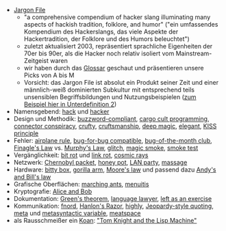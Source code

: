 - [Jargon File](http://www.catb.org/~esr/jargon/html/index.html)
    - "a comprehensive compendium of hacker slang illuminating many aspects of hackish tradition, folklore, and humor" ("ein umfassendes Kompendium des Hackerslangs, das viele Aspekte der Hackertradition, der Folklore und des Humors beleuchtet")
    - zuletzt aktualisiert 2003, repräsentiert sprachliche Eigenheiten der 70er bis 90er, als die Hacker noch relativ isoliert vom Mainstream-Zeitgeist waren
    - wir haben durch das [Glossar](http://www.catb.org/~esr/jargon/html/go01.html) geschaut und präsentieren unsere Picks von A bis M
    - Vorsicht: das Jargon File ist absolut ein Produkt seiner Zeit und einer männlich-weiß dominierten Subkultur mit entsprechend teils unsensiblen Begriffsbildungen und Nutzungsbeispielen ([zum Beispiel hier in Unterdefinition 2](http://www.catb.org/~esr/jargon/html/B/beta.html))
- Namensgebend: [hack](http://www.catb.org/~esr/jargon/html/H/hack.html) und [hacker](http://www.catb.org/~esr/jargon/html/H/hacker.html)
- Design und Methodik: [buzzword-compliant](http://www.catb.org/~esr/jargon/html/B/buzzword-compliant.html), [cargo cult programming](http://www.catb.org/~esr/jargon/html/C/cargo-cult-programming.html), [connector conspiracy](http://www.catb.org/~esr/jargon/html/C/connector-conspiracy.html), [crufty](http://www.catb.org/~esr/jargon/html/C/crufty.html), [cruftsmanship](http://www.catb.org/~esr/jargon/html/C/cruftsmanship.html), [deep magic](http://www.catb.org/~esr/jargon/html/D/deep-magic.html), [elegant](http://www.catb.org/~esr/jargon/html/E/elegant.html), [KISS principle](http://www.catb.org/~esr/jargon/html/K/KISS-Principle.html)
- Fehler: [airplane rule](http://www.catb.org/~esr/jargon/html/A/airplane-rule.html), [bug-for-bug compatible](http://www.catb.org/~esr/jargon/html/B/bug-for-bug-compatible.html), [bug-of-the-month club](http://www.catb.org/~esr/jargon/html/B/bug-of-the-month-club.html), [Finagle's Law](http://www.catb.org/~esr/jargon/html/F/Finagles-Law.html) vs. [Murphy's Law](http://www.catb.org/~esr/jargon/html/M/Murphys-Law.html), [glitch](http://www.catb.org/~esr/jargon/html/G/glitch.html), [magic smoke](http://www.catb.org/~esr/jargon/html/M/magic-smoke.html), [smoke test](http://www.catb.org/~esr/jargon/html/S/smoke-test.html)
- Vergänglichkeit: [bit rot](http://www.catb.org/~esr/jargon/html/B/bit-rot.html) und [link rot](http://www.catb.org/~esr/jargon/html/L/link-rot.html), [cosmic rays](http://www.catb.org/~esr/jargon/html/C/cosmic-rays.html)
- Netzwerk: [Chernobyl packet](http://www.catb.org/~esr/jargon/html/C/Chernobyl-packet.html), [honey pot](http://www.catb.org/~esr/jargon/html/H/honey-pot.html), [LAN party](http://www.catb.org/~esr/jargon/html/L/LAN-party.html), [massage](http://www.catb.org/~esr/jargon/html/M/massage.html)
- Hardware: [bitty box](http://www.catb.org/~esr/jargon/html/B/bitty-box.html), [gorilla arm](http://www.catb.org/~esr/jargon/html/G/gorilla-arm.html), [Moore's law](http://www.catb.org/~esr/jargon/html/M/Moores-Law.html) und passend dazu [Andy's and Bill's law](https://en.wikipedia.org/w/index.php?title=Andy_and_Bill%27s_law&oldid=1172771378)
- Grafische Oberflächen: [marching ants](http://www.catb.org/~esr/jargon/html/M/marching-ants.html), [menuitis](http://www.catb.org/~esr/jargon/html/M/menuitis.html)
- Kryptografie: [Alice and Bob](http://www.catb.org/~esr/jargon/html/A/Alice-and-Bob.html)
- Dokumentation: [Green's theorem](http://www.catb.org/~esr/jargon/html/G/Greens-Theorem.html), [language lawyer](http://www.catb.org/~esr/jargon/html/L/language-lawyer.html), [left as an exercise](http://www.catb.org/~esr/jargon/html/E/exercise--left-as-an.html)
- Kommunikation: [fnord](http://www.catb.org/~esr/jargon/html/F/fnord.html), [Hanlon's Razor](http://www.catb.org/~esr/jargon/html/H/Hanlons-Razor.html), [highly](http://www.catb.org/~esr/jargon/html/H/highly.html), [Jeopardy-style quoting](http://www.catb.org/~esr/jargon/html/J/Jeopardy-style-quoting.html), [meta](http://www.catb.org/~esr/jargon/html/M/meta.html) und [metasyntactic variable](http://www.catb.org/~esr/jargon/html/M/metasyntactic-variable.html), [meatspace](http://www.catb.org/~esr/jargon/html/M/meatspace.html)
- als Rausschmeißer ein [Koan](http://www.catb.org/~esr/jargon/html/K/koan.html): ["Tom Knight and the Lisp Machine"](http://www.catb.org/~esr/jargon/html/koans.html)
